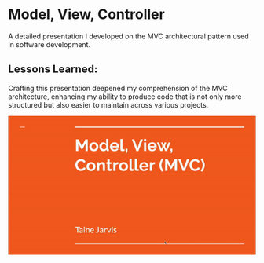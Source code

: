 # Model, View, Controller 
A detailed presentation I developed on the MVC architectural pattern used in software development.

## Lessons Learned:

Crafting this presentation deepened my comprehension of the MVC architecture, enhancing my ability to produce code that is not only more structured but also easier to maintain across various projects.

![gif](./mvcDemo.gif)


